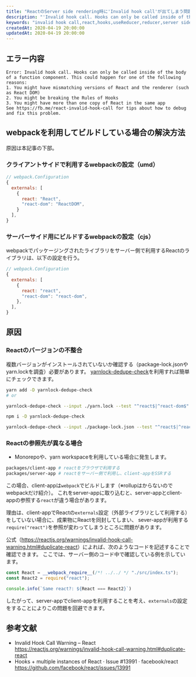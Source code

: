 ```yaml
---
title: "ReactのServer side rendering時に'Invalid hook call'が出てしまう問題と解決方法"
description: "'Invalid hook call. Hooks can only be called inside of the body of a function component. This could happen for one of the following reasons'の対処方法"
keywords: "invalid hook call,react,hooks,useReducer,reducer,server side,rendering,ssr"
createdAt: 2020-04-19 20:00:00
updatedAt: 2020-04-19 20:00:00
---
```


## エラー内容

```
Error: Invalid hook call. Hooks can only be called inside of the body of a function component. This could happen for one of the following reasons:
1. You might have mismatching versions of React and the renderer (such as React DOM)
2. You might be breaking the Rules of Hooks
3. You might have more than one copy of React in the same app
See https://fb.me/react-invalid-hook-call for tips about how to debug and fix this problem.
```

## webpackを利用してビルドしている場合の解決方法

原因は本記事の下部。

### クライアントサイドで利用するwebpackの設定（umd）

```js
// webpack.Configuration
{
  externals: [
    {
      react: "React",
      "react-dom": "ReactDOM",
    }
  ],
}
```

### サーバーサイド用にビルドするwebpackの設定（cjs）

webpackでパッケージングされたライブラリをサーバー側で利用するReactのライブラリは、以下の設定を行う。

```js
// webpack.Configuration
{
  externals: [
    {
      react: "react",
      "react-dom": "react-dom",
    },
  ],
}
```

## 原因

### Reactのバージョンの不整合

複数バージョンがインストールされていないか確認する（package-lock.jsonやyarn.lockを調査）必要があります。
[yarnlock-dedupe-check](https://github.com/Himenon/yarnlock-dedupe-check)を利用すれば簡単にチェックできます。


```bash
yarn add -D yarnlock-dedupe-check
# or

yarnlock-dedupe-check --input ./yarn.lock --test "^react$|^react-dom$"
```

```bash
npm i -D yarnlock-dedupe-check

yarnlock-dedupe-check --input ./package-lock.json --test "^react$|^react-dom$"
```

### Reactの参照先が異なる場合

* Monorepoや、yarn workspaceを利用している場合に発生します。

```bash
packages/client-app # reactをブラウザで利用する
packages/server-app # reactをサーバー側で利用し、client-appをSSRする
```

この場合、client-appは`webpack`でビルドします（※rollupはからないのでwebpackだけ紹介）。
これをserver-appに取り込むと、server-appとclient-appの参照する`react`が違う場合があります。

理由は、client-appでReactの`externals`設定（外部ライブラリとして利用する）をしていない場合に、成果物にReactを同封してしまい、
sever-appが利用する`require("react")`を参照が変わってしまうところに問題があります。

公式（<https://reactjs.org/warnings/invalid-hook-call-warning.html#duplicate-react>）によれば、次のようなコードを記述することで確認できます。
ここでは、サーバー側のコード中で確認している例を示しています。

```ts
const React = __webpack_require__(/*! ../../ */ "./src/index.ts");
const React2 = require("react");

console.info(`Same react?: ${React === React2}`)
```

したがって、server-appでclient-appを利用することを考え、`externals`の設定をすることによりこの問題を回避できます。


## 参考文献

* Invalid Hook Call Warning – React<br /><https://reactjs.org/warnings/invalid-hook-call-warning.html#duplicate-react>
* Hooks + multiple instances of React · Issue #13991 · facebook/react<br /><https://github.com/facebook/react/issues/13991>
